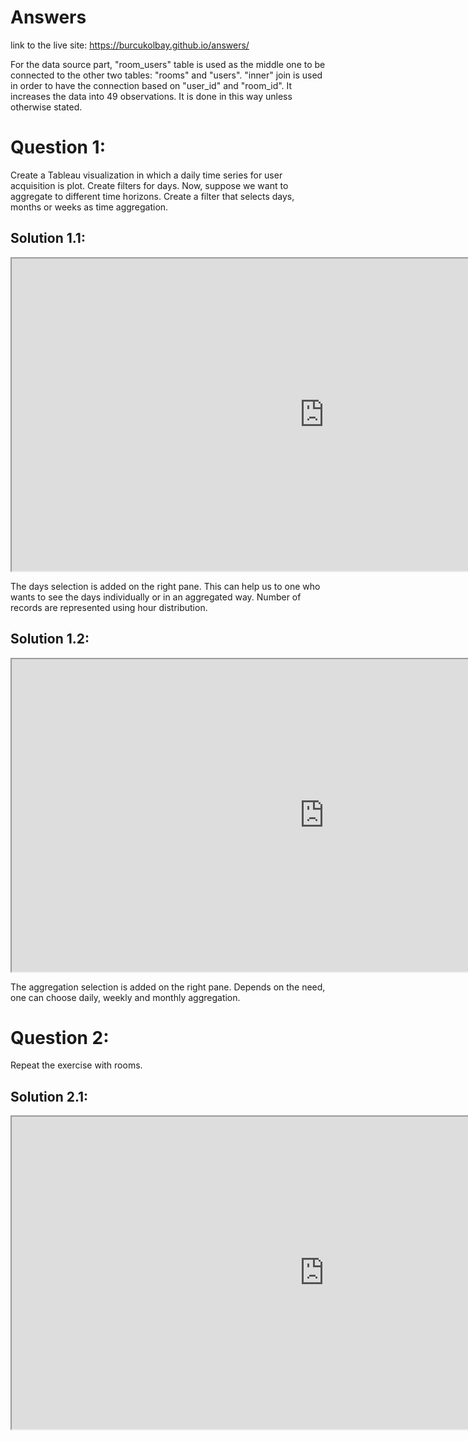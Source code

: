 # Answers

link to the live site: https://burcukolbay.github.io/answers/

For the data source part, "room_users" table is used as the middle one to be connected to the other two tables: "rooms" and "users". "inner" join is used in order to have the connection based on "user_id" and "room_id". It increases the data into 49 observations. It is done in this way unless otherwise stated. 

# Question 1: 
Create a Tableau visualization in which a daily time series for user acquisition is plot. Create filters for days. Now, suppose we want to aggregate to different time horizons. Create a filter that selects days, months or weeks as time aggregation.

## Solution 1.1: 
<iframe src="https://public.tableau.com/views/assingment_badi/Question1-dayfilters?:showVizHome=no&:embed=true" width="1000" height="500"></iframe>

The days selection is added on the right pane. This can help us to one who wants to see the days individually or in an aggregated way. Number of records are represented using hour distribution.

## Solution 1.2:

<iframe src="https://public.tableau.com/views/assingment_badi/Question1-aggregation?:showVizHome=no&:embed=true" width="1000" height="500"></iframe>

The aggregation selection is added on the right pane. Depends on the need, one can choose daily, weekly and monthly aggregation.

# Question 2:
Repeat the exercise with rooms.

## Solution 2.1:
<iframe src="https://public.tableau.com/views/assingment_badi/Question2-dayfilters?:embed=y&:display_count=yes&publish=yes" width="1000" height="500"></iframe>
